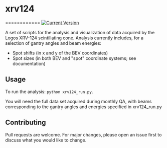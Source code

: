 # xrv124
============
[![Current Version](https://img.shields.io/badge/version-0.1.0-green.svg)](https://github.com/IgorAntun/node-chat)

A set of scripts for the analysis and visualization of data acquired by the Logos XRV-124 scintillating cone. Analysis currently includes, for a selection of gantry angles and beam energies:

  * Spot shifts (in x and y of the BEV coordinates)
  * Spot sizes (in both BEV and "spot" coordinate systems; see documentation)


## Usage
To run the analysis: ```python xrv124_run.py```.  

You will need the full data set acquired during monthly QA, with beams corresponding to the gantry angles and energies specified in xrv124_run.py


## Contributing
Pull requests are welcome. For major changes, please open an issue first to discuss what you would like to change.

